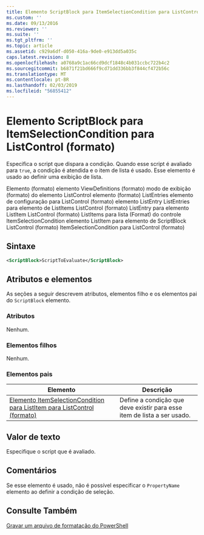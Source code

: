 ```yaml
---
title: Elemento ScriptBlock para ItemSelectionCondition para ListControl (formato) | Microsoft Docs
ms.custom: ''
ms.date: 09/13/2016
ms.reviewer: ''
ms.suite: ''
ms.tgt_pltfrm: ''
ms.topic: article
ms.assetid: c929a6df-d050-416a-9de0-e913dd5a035c
caps.latest.revision: 8
ms.openlocfilehash: a0768a9c1ac66cd9dcf1848c4b031ccbc722b4c2
ms.sourcegitcommit: b6871f21bd666f9cd71dd336bb3f844cf472b56c
ms.translationtype: MT
ms.contentlocale: pt-BR
ms.lasthandoff: 02/03/2019
ms.locfileid: "56855412"
---
```

# <a name="scriptblock-element-for-itemselectioncondition-for-listcontrol-format"></a>Elemento ScriptBlock para ItemSelectionCondition para ListControl (formato)

Especifica o script que dispara a condição. Quando esse script é avaliado para `true`, a condição é atendida e o item de lista é usado. Esse elemento é usado ao definir uma exibição de lista.

Elemento (formato) elemento ViewDefinitions (formato) modo de exibição (formato) do elemento ListControl elemento (formato) ListEntries elemento de configuração para ListControl (formato) elemento ListEntry ListEntries para elemento de ListItems ListControl (formato) ListEntry para elemento ListItem ListControl (formato) ListItems para lista (Format) do controle ItemSelectionCondition elemento ListItem para elemento de ScriptBlock ListControl (formato) ItemSelectionCondition para ListControl (formato)

## <a name="syntax"></a>Sintaxe

```xml
<ScriptBlock>ScriptToEvaluate</ScriptBlock>
```

## <a name="attributes-and-elements"></a>Atributos e elementos

As seções a seguir descrevem atributos, elementos filho e os elementos pai do `ScriptBlock` elemento.

### <a name="attributes"></a>Atributos

Nenhum.

### <a name="child-elements"></a>Elementos filhos

Nenhum.

### <a name="parent-elements"></a>Elementos pais

|Elemento|Descrição|
|-------------|-----------------|
|[Elemento ItemSelectionCondition para ListItem para ListControl (formato)](./itemselectioncondition-element-for-listitem-for-listcontrol-format.md)|Define a condição que deve existir para esse item de lista a ser usado.|

## <a name="text-value"></a>Valor de texto

Especifique o script que é avaliado.

## <a name="remarks"></a>Comentários

Se esse elemento é usado, não é possível especificar o `PropertyName` elemento ao definir a condição de seleção.

## <a name="see-also"></a>Consulte Também

[Gravar um arquivo de formatação do PowerShell](./writing-a-powershell-formatting-file.md)
